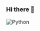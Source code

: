 ### Hi there 👋

<img alt="Python" src="https://img.shields.io/badge/swift-#F05138.svg?&style=for-the-badge&logo=Swift&logoColor=white"/>
<!--
**hbc8141/hbc8141** is a ✨ _special_ ✨ repository because its `README.md` (this file) appears on your GitHub profile.

Here are some ideas to get you started:

- 🔭 I’m currently working on ...
- 🌱 I’m currently learning ...
- 👯 I’m looking to collaborate on ...
- 🤔 I’m looking for help with ...
- 💬 Ask me about ...
- 📫 How to reach me: ...
- 😄 Pronouns: ...
- ⚡ Fun fact: ...
-->
